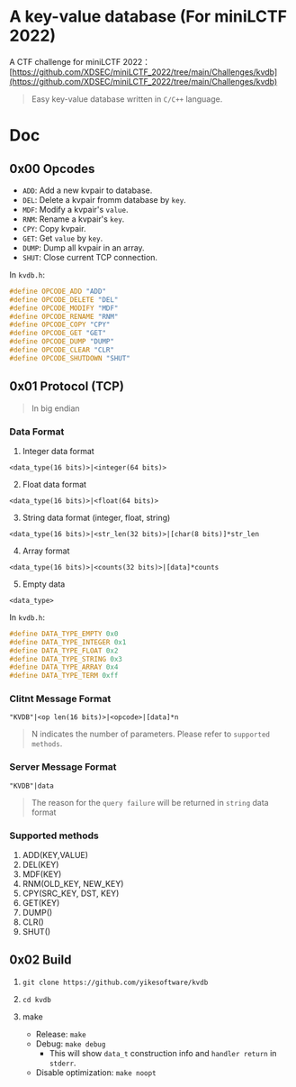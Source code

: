 # A key-value database (For miniLCTF 2022)

A CTF challenge for miniLCTF 2022：[https://github.com/XDSEC/miniLCTF_2022/tree/main/Challenges/kvdb](https://github.com/XDSEC/miniLCTF_2022/tree/main/Challenges/kvdb)

> Easy key-value database written in `C/C++` language.

# Doc

## 0x00 Opcodes

- `ADD`: Add a new kvpair to database.
- `DEL`: Delete a kvpair fromm database by `key`.
- `MDF`: Modify a kvpair's `value`.
- `RNM`: Rename a kvpair's `key`.
- `CPY`: Copy kvpair.
- `GET`: Get `value` by `key`.
- `DUMP`: Dump all kvpair in an array.
- `SHUT`: Close current TCP connection.

In `kvdb.h`:

```c
#define OPCODE_ADD "ADD"
#define OPCODE_DELETE "DEL"
#define OPCODE_MODIFY "MDF"
#define OPCODE_RENAME "RNM"
#define OPCODE_COPY "CPY"
#define OPCODE_GET "GET"
#define OPCODE_DUMP "DUMP"
#define OPCODE_CLEAR "CLR"
#define OPCODE_SHUTDOWN "SHUT"
```

## 0x01 Protocol (TCP)

> In big endian

### Data Format

1. Integer data format

```
<data_type(16 bits)>|<integer(64 bits)>
```

2. Float data format

```
<data_type(16 bits)>|<float(64 bits)>
```

3. String data format (integer, float, string)

```
<data_type(16 bits)>|<str_len(32 bits)>|[char(8 bits)]*str_len
```

4. Array format

```
<data_type(16 bits)>|<counts(32 bits)>|[data]*counts
```

5. Empty data

```
<data_type>
```

In `kvdb.h`:

```c
#define DATA_TYPE_EMPTY 0x0
#define DATA_TYPE_INTEGER 0x1
#define DATA_TYPE_FLOAT 0x2
#define DATA_TYPE_STRING 0x3
#define DATA_TYPE_ARRAY 0x4
#define DATA_TYPE_TERM 0xff
```

### Clitnt Message Format

```
"KVDB"|<op len(16 bits)>|<opcode>|[data]*n
```

> N indicates the number of parameters. Please refer to `supported methods`.

### Server Message Format

```
"KVDB"|data
```

> The reason for the `query failure` will be returned in `string` data format

### Supported methods

1. ADD(KEY,VALUE)
2. DEL(KEY)
3. MDF(KEY)
4. RNM(OLD_KEY, NEW_KEY)
5. CPY(SRC_KEY, DST, KEY)
6. GET(KEY)
7. DUMP()
8. CLR()
9. SHUT()

## 0x02 Build

1. `git clone https://github.com/yikesoftware/kvdb`

2. `cd kvdb`

3. make
   - Release: `make`
   - Debug: `make debug`
     - This will show `data_t` construction info and `handler return` in `stderr`.
   - Disable optimization: `make noopt`




